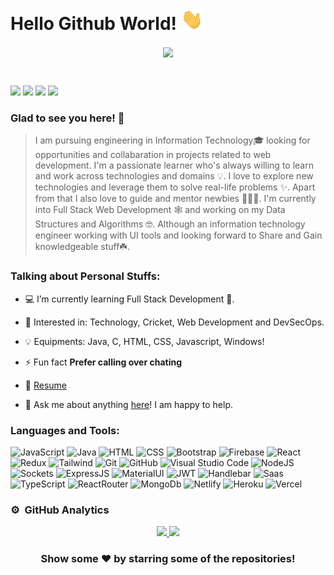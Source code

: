 # Hello Github World! <img src="https://github.com/bisht230/bisht230/blob/main/assets/hello.gif" width="35"></h2>

<p align="center">
<img align="center" src="https://camo.githubusercontent.com/c1dcb74cc1c1835b1d716f5051499a2814c683c806b15f04b0eba492863703e9/68747470733a2f2f63646e2e6472696262626c652e636f6d2f75736572732f3733303730332f73637265656e73686f74732f363538313234332f6176656e746f2e676966" width="520">
</p>
<br>

[<img src="https://img.shields.io/badge/linkedin-%230077B5.svg?&style=flat&logo=linkedin&logoColor=white" />](https://www.linkedin.com/in/deepanshu-bisht-661785210/)
[<img src = "https://img.shields.io/badge/instagram-%23E4405F.svg?&style=flat&logo=instagram&logoColor=white" />](https://www.instagram.com/bisht2501/)
[<img src ="https://img.shields.io/badge/-LeetCode-FFA116?style=flat&logo=LeetCode&logoColor=black" />](https://leetcode.com/SuSpicious_07/)
[<img src ="https://img.shields.io/badge/Codeforces-445f9d?style=flat&logo=Codeforces&logoColor=white" />](https://codeforces.com/profile/SuSpicious07)

### Glad to see you here! 🤩 &nbsp;

> I am pursuing engineering in Information Technology🎓 looking for opportunities and collabaration in projects related to web development. I'm a passionate learner who's always willing to learn and work across technologies and domains 💡. I love to explore new technologies and leverage them to solve real-life problems ✨. Apart from that I also love to guide and mentor newbies 👨🏻‍💻. I'm currently into Full Stack Web Development 🕸️ and working on my Data Structures and Algorithms 🤓. Although an information technology engineer working with UI tools and looking forward to Share and Gain knowledgeable stuff☘️.

### Talking about Personal Stuffs:

- 💻 I’m currently learning Full Stack Development 🚀.

- 🧩 Interested in: Technology, Cricket, Web Development and DevSecOps.

- 💡 Equipments: Java, C, HTML, CSS, Javascript, Windows!

- ⚡ Fun fact **Prefer calling over chating**

- 📝 [Resume](https://github.com/bisht230/bisht230/blob/main/assets/Deepanshu_Bisht_Resume_Updated.pdf)

- 💬 Ask me about anything [here](https://github.com/bisht230/bisht230/issues/1)! I am happy to help.

### Languages and Tools:

![JavaScript](https://img.shields.io/badge/JavaScript-323330?style=flat&logo=javascript&logoColor=F7DF1E) ![Java](https://img.shields.io/badge/-Java-333333?style=flat&logo=Java&logoColor=E32C2D) ![HTML](https://img.shields.io/badge/HTML5-E34F26?style=flat&logo=html5&logoColor=white) ![CSS](https://img.shields.io/badge/CSS3-1572B6?style=flat&logo=css3&logoColor=white) ![Bootstrap](https://img.shields.io/badge/Bootstrap-563D7C?style=flat&logo=bootstrap&logoColor=white) ![Firebase](https://img.shields.io/badge/firebase-ffca28?style=flat&logo=firebase&logoColor=black) ![React](https://img.shields.io/badge/React-20232A?style=flat&logo=react&logoColor=61DAFB) ![Redux](https://img.shields.io/badge/Redux-593D88?style=flat&logo=redux&logoColor=white)  ![Tailwind](https://img.shields.io/badge/Tailwind_CSS-38B2AC?style=flat&logo=tailwind-css&logoColor=white) ![Git](https://img.shields.io/badge/GIT-E44C30?style=flat&logo=git&logoColor=white) ![GitHub](https://img.shields.io/badge/GitHub-100000?style=flat&logo=github&logoColor=white) ![Visual Studio Code](https://img.shields.io/badge/Visual_Studio_Code-0078D4?style=flat&logo=visual%20studio%20code&logoColor=white) ![NodeJS](https://img.shields.io/badge/Node.js-43853D?style=flat&logo=node.js&logoColor=white) ![Sockets](https://img.shields.io/badge/Socket.io-010101?&style=flat&logo=Socket.io&logoColor=white) ![ExpressJS](https://img.shields.io/badge/Express.js-000000?style=flat&logo=express&logoColor=white) ![MaterialUI](https://img.shields.io/badge/Material%20UI-007FFF?style=flat&logo=mui&logoColor=white) ![JWT](https://img.shields.io/badge/JWT-000000?style=flat&logo=JSON%20web%20tokens&logoColor=white) ![Handlebar](https://img.shields.io/badge/Handlebars.js-f0772b?style=flat&logo=handlebarsdotjs&logoColor=black) ![Saas](https://img.shields.io/badge/Sass-CC6699?style=flat&logo=sass&logoColor=white) ![TypeScript](https://img.shields.io/badge/TypeScript-007ACC?style=flat&logo=typescript&logoColor=white) ![ReactRouter](https://img.shields.io/badge/React_Router-CA4245?style=flat&logo=react-router&logoColor=white) ![MongoDb](https://img.shields.io/badge/MongoDB-4EA94B?style=flat&logo=mongodb&logoColor=white) ![Netlify](https://img.shields.io/badge/Netlify-00C7B7?style=flat&logo=netlify&logoColor=white) ![Heroku](https://img.shields.io/badge/Heroku-430098?style=flat&logo=heroku&logoColor=white) ![Vercel](https://img.shields.io/badge/Vercel-000000?style=flat&logo=vercel&logoColor=white) 

### ⚙️ &nbsp;GitHub Analytics

<p align="center">
<a href="https://github.com/bisht230">
    <img height="180em" src="https://github-readme-streak-stats.herokuapp.com/?user=bisht230&theme=vue-dark&include_all_commits=true&count_private=true" />
  <img height="180em" src="https://github-readme-stats-eight-theta.vercel.app/api/top-langs/?username=bisht230&theme=vue-dark"/>
</a>
</p>

<div align="center">

### Show some ❤️ by starring some of the repositories!

</div>
